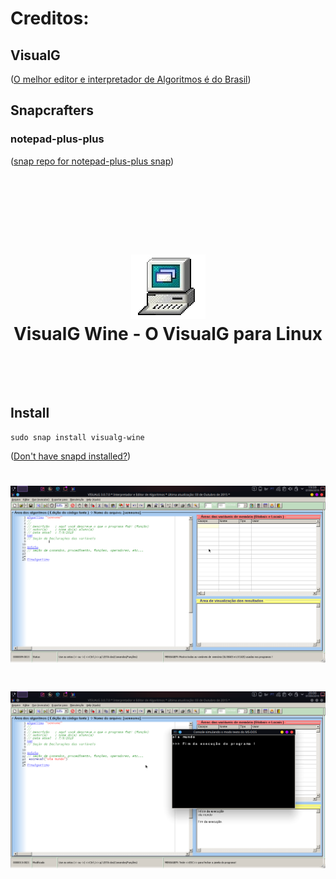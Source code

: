 

# Creditos:

## VisualG
([O melhor editor e interpretador de Algoritmos é do Brasil](http://visualg3.com.br/))


## Snapcrafters
### notepad-plus-plus
([snap repo for notepad-plus-plus snap](https://github.com/pedroermarinho/notepad-plus-plus))

<h1 align="center">
  <br/>
  <br/>
  <br/>
  <img src="visualg-wine.png" alt="VisualG Wine">
  <br/>
  VisualG Wine - O VisualG para Linux
  <br/>
  <br/>
  <br/>
</h1>


## Install

    sudo snap install visualg-wine

([Don't have snapd installed?](https://snapcraft.io/docs/core/install))

<h1 align="center">
  <img src="screenshot.png" alt="GIMP">
</h1>
<h1 align="center">
  <img src="screenshot2.png" alt="GIMP">
</h1>

